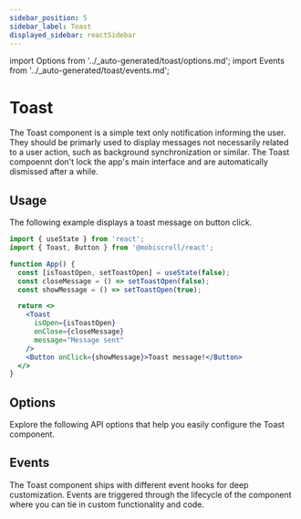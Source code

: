 ```yaml
---
sidebar_position: 5
sidebar_label: Toast
displayed_sidebar: reactSidebar
---
```


import Options from '../\_auto-generated/toast/options.md';
import Events from '../\_auto-generated/toast/events.md';

# Toast

The Toast component is a simple text only notification informing the user.
They should be primarly used to display messages not necessarily related to a user action, such as background synchronization or similar.
The Toast compoennt don't lock the app's main interface and are automatically dismissed after a while.

## Usage

The following example displays a toast message on button click.

```jsx
import { useState } from 'react';
import { Toast, Button } from '@mobiscroll/react';

function App() {
  const [isToastOpen, setToastOpen] = useState(false);
  const closeMessage = () => setToastOpen(false);
  const showMessage = () => setToastOpen(true);

  return <>
    <Toast
      isOpen={isToastOpen}
      onClose={closeMessage}
      message="Message sent"
    />
    <Button onClick={showMessage}>Toast message!</Button>
  </>
}
```

<div className="option-list">

## Options
Explore the following API options that help you easily configure the Toast component.

<Options />

## Events
The Toast component ships with different event hooks for deep customization. Events are triggered through the lifecycle of the component where you can tie in custom functionality and code.

<Events />

</div>
